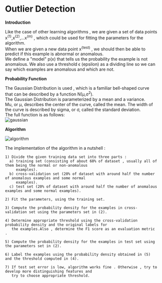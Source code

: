 # Outlier Detection
  
**Introduction**
  
Like the case of other learning algorithms , we are given a set of data points x<sup>(1)</sup>,x<sup>(2)</sup>,...x<sup>(m)</sup> , which could be used for fitting the parameters for the algorithm.  
When we are given a new data point x<sup>(test)</sup> , we should then be able to predict if this example is abnormal or anomalous.  
We define a "model" p(x) that tells us the probability the example is not anomalous. We also use a threshold ϵ (epsilon) as a dividing line so we can say which examples are anomalous and which are not.  
  
**Probability Function**
    
The Gaussian Distribution is used , which is a familiar bell-shaped curve that can be described by a function N(μ,σ<sup>2</sup>).  
The Gaussian Distribution is parameterized by a mean and a variance.  
Mu, or μ, describes the center of the curve, called the mean. The width of the curve is described by sigma, or σ, called the standard deviation.  
The full function is as follows:  
![gaussian]()
  
**Algorithm**
  
![algorithm]()

The implementation of the algorithm in a nutshell :  
```
1) Divide the given training data set into three parts : 
  a) training set (consisting of about 60% of dataset , usually all of them being the normal or non-anomalous
     examples).
  b) cross-validation set (20% of dataset with around half the number of anomalous examples and some normal
     examples).
  c) test set (20% of dataset with around half the number of anomalous examples and some normal examples).
  
2) Fit the parameters, using the training set.

3) Compute the probability density for the examples in cross-validation set using the parameters set in (2).

4) Determine appropriate threshold using the cross-validation probability density and the original labels for
   the examples.Also , determine the F1 score as an evaluation metric .
   
5) Compute the probability density for the examples in test set using the parameters set in (2).

6) Label the examples using the probability density obtained in (5) and the threshold computed in (4).

7) If test set error is low, algorithm works fine . Otherwise , try to develop more distinguishing features and
   try to choose appropriate threshold.
```

